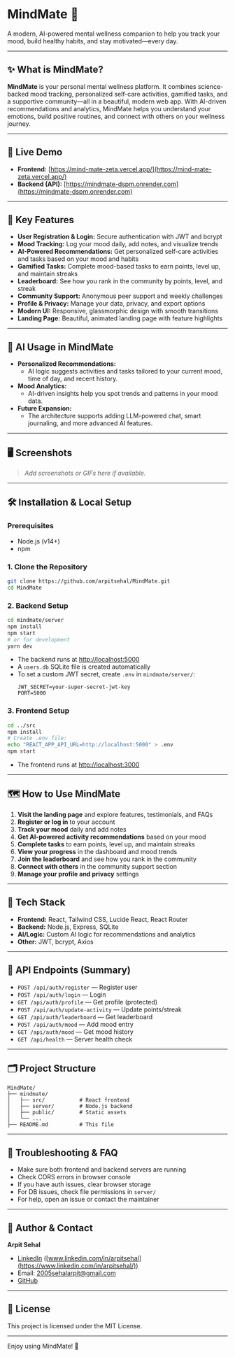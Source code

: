 # MindMate 🧠

A modern, AI-powered mental wellness companion to help you track your mood, build healthy habits, and stay motivated—every day.

---

## ✨ What is MindMate?

**MindMate** is your personal mental wellness platform. It combines science-backed mood tracking, personalized self-care activities, gamified tasks, and a supportive community—all in a beautiful, modern web app. With AI-driven recommendations and analytics, MindMate helps you understand your emotions, build positive routines, and connect with others on your wellness journey.

---

## 🚀 Live Demo

- **Frontend:** [https://mind-mate-zeta.vercel.app/](https://mind-mate-zeta.vercel.app/)
- **Backend (API):** [https://mindmate-dspm.onrender.com](https://mindmate-dspm.onrender.com)

---

## 🧩 Key Features

- **User Registration & Login:** Secure authentication with JWT and bcrypt
- **Mood Tracking:** Log your mood daily, add notes, and visualize trends
- **AI-Powered Recommendations:** Get personalized self-care activities and tasks based on your mood and habits
- **Gamified Tasks:** Complete mood-based tasks to earn points, level up, and maintain streaks
- **Leaderboard:** See how you rank in the community by points, level, and streak
- **Community Support:** Anonymous peer support and weekly challenges
- **Profile & Privacy:** Manage your data, privacy, and export options
- **Modern UI:** Responsive, glassmorphic design with smooth transitions
- **Landing Page:** Beautiful, animated landing page with feature highlights

---

## 🤖 AI Usage in MindMate

- **Personalized Recommendations:**
  - AI logic suggests activities and tasks tailored to your current mood, time of day, and recent history.
- **Mood Analytics:**
  - AI-driven insights help you spot trends and patterns in your mood data.
- **Future Expansion:**
  - The architecture supports adding LLM-powered chat, smart journaling, and more advanced AI features.

---

## 🖥️ Screenshots

> _Add screenshots or GIFs here if available._

---

## 🛠️ Installation & Local Setup

### Prerequisites
- Node.js (v14+)
- npm

### 1. Clone the Repository
```sh
git clone https://github.com/arpitsehal/MindMate.git
cd MindMate
```

### 2. Backend Setup
```sh
cd mindmate/server
npm install
npm start
# or for development
yarn dev
```
- The backend runs at [http://localhost:5000](http://localhost:5000)
- A `users.db` SQLite file is created automatically
- To set a custom JWT secret, create `.env` in `mindmate/server/`:
  ```env
  JWT_SECRET=your-super-secret-jwt-key
  PORT=5000
  ```

### 3. Frontend Setup
```sh
cd ../src
npm install
# Create .env file:
echo "REACT_APP_API_URL=http://localhost:5000" > .env
npm start
```
- The frontend runs at [http://localhost:3000](http://localhost:3000)

---

## 🗺️ How to Use MindMate

1. **Visit the landing page** and explore features, testimonials, and FAQs
2. **Register or log in** to your account
3. **Track your mood** daily and add notes
4. **Get AI-powered activity recommendations** based on your mood
5. **Complete tasks** to earn points, level up, and maintain streaks
6. **View your progress** in the dashboard and mood trends
7. **Join the leaderboard** and see how you rank in the community
8. **Connect with others** in the community support section
9. **Manage your profile and privacy** settings

---

## 🧠 Tech Stack
- **Frontend:** React, Tailwind CSS, Lucide React, React Router
- **Backend:** Node.js, Express, SQLite
- **AI/Logic:** Custom AI logic for recommendations and analytics
- **Other:** JWT, bcrypt, Axios

---

## 🔗 API Endpoints (Summary)

- `POST /api/auth/register` — Register user
- `POST /api/auth/login` — Login
- `GET /api/auth/profile` — Get profile (protected)
- `POST /api/auth/update-activity` — Update points/streak
- `GET /api/auth/leaderboard` — Get leaderboard
- `POST /api/auth/mood` — Add mood entry
- `GET /api/auth/mood` — Get mood history
- `GET /api/health` — Server health check

---

## 🗂️ Project Structure
```
MindMate/
├── mindmate/
│   ├── src/           # React frontend
│   ├── server/        # Node.js backend
│   ├── public/        # Static assets
│   └── ...
├── README.md          # This file
```

---

## 🧩 Troubleshooting & FAQ
- Make sure both frontend and backend servers are running
- Check CORS errors in browser console
- If you have auth issues, clear browser storage
- For DB issues, check file permissions in `server/`
- For help, open an issue or contact the maintainer

---

## 👤 Author & Contact

**Arpit Sehal**  
- [LinkedIn](https://www.linkedin.com/in/arpitsehal/) ([www.linkedin.com/in/arpitsehal](https://www.linkedin.com/in/arpitsehal/))  
- Email: [2005sehalarpit@gmail.com](mailto:2005sehalarpit@gmail.com)  
- [GitHub](https://github.com/arpitsehal)

---

## 📄 License

This project is licensed under the MIT License.

---

Enjoy using MindMate! 💙 
